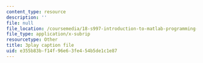 ```yaml
---
content_type: resource
description: ''
file: null
file_location: /coursemedia/18-s997-introduction-to-matlab-programming-fall-2011/e355b83bf14f96e63fe454b5de1c1e87_OisFNNzz3xQ.srt
file_type: application/x-subrip
resourcetype: Other
title: 3play caption file
uid: e355b83b-f14f-96e6-3fe4-54b5de1c1e87
---
```

